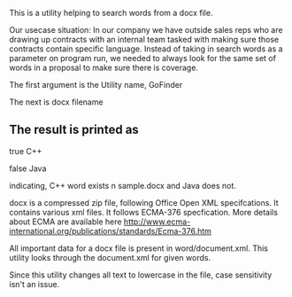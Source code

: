 This is a utility helping to search words from a docx file.

Our usecase situation:
  In our company we have outside sales reps who are drawing up contracts with an internal team tasked with making sure those contracts contain specific language. Instead of taking in search words as a parameter on program run, we needed to always look for the same set of words in a proposal to make sure there is coverage.
  

The first argument is the Utility name, GoFinder

The next is docx filename

The result is printed as
-------------------------------
true  C++ 

false Java

indicating, C++ word exists n sample.docx and Java does not.

docx is a compressed zip file, following Office Open XML specifcations.
It contains various xml files. It follows ECMA-376 specfication.
More details about ECMA are available here
http://www.ecma-international.org/publications/standards/Ecma-376.htm

All important data for a docx file is present in word/document.xml.
This utility looks through the document.xml for given words.

Since this utility changes all text to lowercase in the file, case sensitivity isn't an issue.
